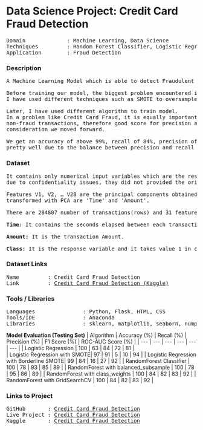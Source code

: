 # Data Science Project: Credit Card Fraud Detection

<pre>
Domain             : Machine Learning, Data Science
Techniques         : Random Forest Classifier, Logistic Regression, GridSearchCV
Application        : Fraud Detection
</pre>

### Description
<pre>
A Machine Learning Model which is able to detect Fraudulent Credit Card transactions. 

Before training our model, the biggest problem encountered is of class imbalance in our dataset.
I have used different techniques such as SMOTE to oversample our dataset to overcome this problem.

Later, I have used different algorithm to train model.
In a problem like Credit Card Fraud, it is equally important to distinguish between fraud and 
non-fraud transactions, therefore good score for precision and recall is necessary, keeping that in 
consideration we moved forward.

We get an accuracy of above 99%, recall of 84%, precision of 82% and f1-score of 83% which seems 
pretty well due to the balance between precision and recall score. 
</pre>

### Dataset
<pre>
It contains only numerical input variables which are the result of a PCA transformation. Unfortunately, 
due to confidentiality issues, they did not provided the original features and more background information about the data. 

Features V1, V2, … V28 are the principal components obtained with PCA, the only features which have not been 
transformed with PCA are 'Time' and 'Amount'.

There are 284807 number of transactions(rows) and 31 features in this dataset.

<b>Time:</b> It contains the seconds elapsed between each transaction and the first transaction in the dataset. 

<b>Amount:</b> It is the transaction Amount.

<b>Class:</b> It is the response variable and it takes value 1 in case of fraud and 0 otherwise.
</pre>

### Dataset Links
<pre>
Name         : Credit Card Fraud Detection
Link         : <a href=https://www.kaggle.com/mlg-ulb/creditcardfraud>Credit Card Fraud Detection (Kaggle)</a>
</pre>

### Tools / Libraries
<pre>
Languages               : Python, Flask, HTML, CSS
Tools/IDE               : Anaconda
Libraries               : sklearn, matplotlib, seaborn, numpy, pandas
</pre>

<b>Model Evaluation (Testing Set)</b>
| Algorithm | Accuracy (%) | Recall (%) | Precision (%) | F1 Score (%) | ROC-AUC Score (%) |
| --- | --- | --- | --- | --- | --- |
| Logistic Regression | 100 | 63 | 84 | 72 | 81 |  
| Logistic Regression with SMOTE| 97 | 91 | 5 | 10 | 94 |
| Logistic Regression with Borderline SMOTE| 99 | 84 | 16 | 27 | 92 |
| RandomForest Classifier | 100 | 78 | 93 | 85 | 89 |
| RandomForest with balanced_subsample | 100 | 78 | 95 | 86 | 89 |
| RandomForest with class_weights | 100 | 84 | 82 | 83 | 92 |
| RandomForest with GridSearchCV | 100 | 84 | 82 | 83 | 92 |

### Links to Project
<pre>
GitHub       : <a href=https://github.com/KareliaConsolidated/Projects/tree/master/Credit_Card_Fraud_Detection>Credit Card Fraud Detection</a>
Live Project : <a href=https://credit-card-fraud-det-kc.herokuapp.com/>Credit Card Fraud Detection</a> 
Kaggle       : <a href=https://www.kaggle.com/kareliaconsolidated/credit-card-fraud-detection>Credit Card Fraud Detection</a>
</pre>
